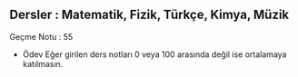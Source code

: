 ## Dersler : Matematik, Fizik, Türkçe, Kimya, Müzik

Geçme Notu : 55

* Ödev
Eğer girilen ders notları 0 veya 100 arasında değil ise ortalamaya katılmasın.